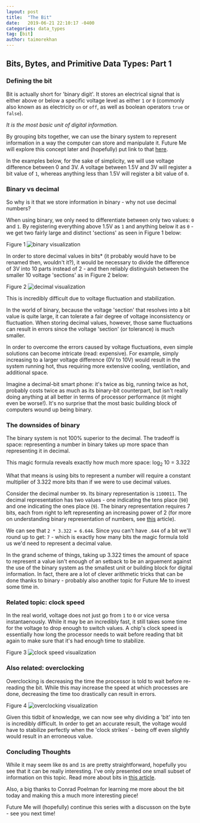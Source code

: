 ```yaml
---
layout: post
title:  "The Bit"
date:   2019-06-21 22:10:17 -0400
categories: data_types
tag: [bit]
author: taimorekhan
---
```

## Bits, Bytes, and Primitive Data Types: Part 1

###  Defining the bit
Bit is actually short for 'binary digit'. It stores an electrical signal that is either above or below a specific voltage level as either  `1` or `0` (commonly also known as as electricity `on` or `off`, as well as boolean operators `true` or `false`). 

*It is the most basic unit of digital information.* 

By grouping bits together, we can use the binary system to represent information in a way the computer can store and manipulate it. Future Me will explore this concept later and (hopefully) put link to that [here](#).

In the examples below, for the sake of simplicity, we will use voltage difference between 0 and 3V. A voltage between 1.5V and 3V will register a bit value of `1`, whereas anything less than 1.5V will register a bit value of `0`. 

### Binary vs decimal
So why is it that we store information in binary - why not use decimal numbers? 

When using binary, we only need to differentiate between only two values: `0` and `1`. By registering everything above 1.5V as `1` and anything below it as `0` - we get two fairly large and distinct 'sections' as seen in Figure 1 below: 

Figure 1
![binary visualization](/assets/images/binary-visualization.png)

In order to store decimal values in bits* (it probably would have to be renamed then, wouldn't it?), it would be necessary to divide the difference of 3V into 10 parts instead of 2 - and then reliably distinguish between the smaller 10 voltage 'sections' as in Figure 2 below:

Figure 2
![decimal visualization](/assets/images/decimal-visualization.png)

This is incredibly difficult due to voltage fluctuation and stabilization.  

In the world of binary, because the voltage 'section' that resolves into a bit value is quite large, it can tolerate a fair degree of voltage inconsistency or fluctuation. When storing decimal values, however, those same fluctuations can result in errors since the voltage 'section' (or tolerance) is much smaller. 

In order to overcome the errors caused by voltage fluctuations, even simple solutions can become intricate (read: expensive). For example, simply increasing to a larger voltage difference (0V to 10V) would result in the system running hot, thus requiring more extensive cooling, ventilation, and  additional space. 

Imagine a decimal-bit smart phone: it's twice as big, running twice as hot, probably costs twice as much as its binary-bit counterpart, but isn't really doing anything at all better in terms of processor performance (it might even be worse!). It's no surprise that the most basic building block of computers wound up being binary.

### The downsides of binary
The binary system is not 100% superior to the decimal. The tradeoff is space: representing a number in binary takes up more space than representing it in decimal. 

This magic formula reveals exactly how much more space: log<sub>2</sub> 10 = 3.322

What that means is using bits to represent a number will require a constant multiplier of 3.322 more bits than if we were to use decimal values. 

Consider the decimal number `99`. Its binary representation is `1100011`. The decimal representation has two values - one indicating the tens place (`90`) and one indicating the ones place (`9`). The binary representation requires 7 bits, each from right to left representing an increasing power of 2 (for more on understanding binary representation of numbers, see [this](https://medium.com/@LindaVivah/learn-how-to-read-binary-in-5-minutes-dac1feb991e) article). 

We can see that `2 * 3.322 = 6.644`. Since you can't have `.644` of a bit we'll round up to get: `7` - which is exactly how many bits the magic formula told us we'd need to represent a decimal value. 

In the grand scheme of things, taking up 3.322 times the amount of space to represent a value isn't enough of an setback to be an arguement against the use of the binary system as the smallest unit or building block for digital information. In fact, there are a lot of clever arithmetic tricks that can be done thanks to binary - probably also another topic for Future Me to invest some time in.  

### Related topic: clock speed 
In the real world, voltage does not just go from `1` to `0` or vice versa instantaenously. While it may be an incredibly fast, it still takes some time for the voltage to drop enough to switch values. A chip's clock speed is essentially how long the processor needs to wait before reading that bit again to make sure that it's had enough time to stabilize. 

Figure 3
![clock speed visualization](/assets/images/clock-speed-visualization.png)

### Also related: overclocking
Overclocking is decreasing the time the processor is told to wait before re-reading the bit. While this may increase the speed at which processes are done, decreasing the time too drastically can result in errors.  

Figure 4
![overclocking visualization](/assets/images/overclocking-visualization.png)

Given this tidbit of knowledge, we can now see why dividing a 'bit' into ten is incredibly difficult. In order to get an accurate result, the voltage would have to stabilize perfectly when the 'clock strikes' - being off even slightly would result in an erroneous value. 

### Concluding Thoughts
While it may seem like `0`s and `1`s are pretty straightforward, hopefully you see that it can be really interesting. I've only presented one small subset of information on this topic. Read more about bits in [this article](
https://medium.com/coderscorner/what-exactly-is-in-a-1-bit-of-digital-memory-d5395f9001a6).

Also, a big thanks to Conrad Poelman for learning me more about the bit today and making this a much more interesting piece!

Future Me will (hopefully) continue this series with a discusson on the byte - see you next time!